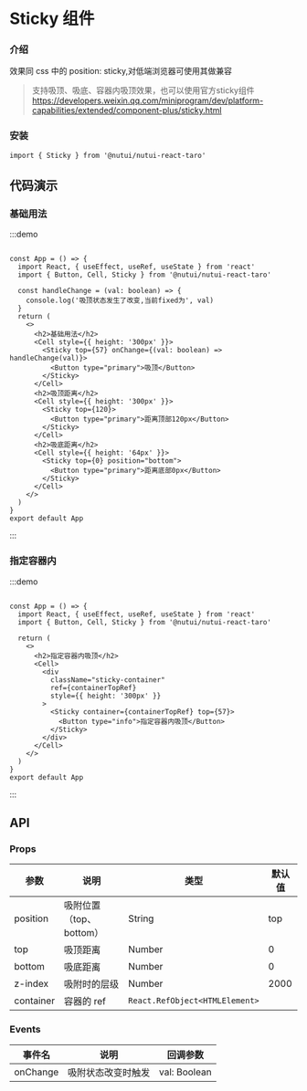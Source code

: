# Sticky 组件

### 介绍

效果同 css 中的 position: sticky,对低端浏览器可使用其做兼容

> 支持吸顶、吸底、容器内吸顶效果，也可以使用官方sticky组件 https://developers.weixin.qq.com/miniprogram/dev/platform-capabilities/extended/component-plus/sticky.html

### 安装

```tsx
import { Sticky } from '@nutui/nutui-react-taro'
```

## 代码演示

### 基础用法

:::demo

```tsx

const App = () => {
  import React, { useEffect, useRef, useState } from 'react'
  import { Button, Cell, Sticky } from '@nutui/nutui-react-taro'

  const handleChange = (val: boolean) => {
    console.log('吸顶状态发生了改变,当前fixed为', val)
  }
  return (
    <>
      <h2>基础用法</h2>
      <Cell style={{ height: '300px' }}>
        <Sticky top={57} onChange={(val: boolean) => handleChange(val)}>
          <Button type="primary">吸顶</Button>
        </Sticky>
      </Cell>
      <h2>吸顶距离</h2>
      <Cell style={{ height: '300px' }}>
        <Sticky top={120}>
          <Button type="primary">距离顶部120px</Button>
        </Sticky>
      </Cell>
      <h2>吸底距离</h2>
      <Cell style={{ height: '64px' }}>
        <Sticky top={0} position="bottom">
          <Button type="primary">距离底部0px</Button>
        </Sticky>
      </Cell>
    </>
  )
}
export default App
```

:::

### 指定容器内

:::demo

```tsx

const App = () => {
  import React, { useEffect, useRef, useState } from 'react'
  import { Button, Cell, Sticky } from '@nutui/nutui-react-taro'

  return (
    <>
      <h2>指定容器内吸顶</h2>
      <Cell>
        <div
          className="sticky-container"
          ref={containerTopRef}
          style={{ height: '300px' }}
        >
          <Sticky container={containerTopRef} top={57}>
            <Button type="info">指定容器内吸顶</Button>
          </Sticky>
        </div>
      </Cell>
    </>
  )
}
export default App
```
:::

## API

### Props

| 参数      | 说明                    | 类型                           | 默认值 |
| --------- | ----------------------- | ------------------------------ | ------ |
| position  | 吸附位置（top、bottom） | String                         | top    |
| top       | 吸顶距离                | Number                         | 0      |
| bottom    | 吸底距离                | Number                         | 0      |
| z-index   | 吸附时的层级            | Number                         | 2000   |
| container | 容器的 ref              | `React.RefObject<HTMLElement>` |

### Events

| 事件名   | 说明               | 回调参数     |
| -------- | ------------------ | ------------ |
| onChange | 吸附状态改变时触发 | val: Boolean |
